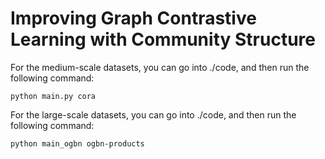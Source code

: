 # Improving Graph Contrastive Learning with Community Structure

For the medium-scale datasets, you can go into ./code, and then run the following command:

```
python main.py cora
```

For the large-scale datasets, you can go into ./code, and then run the following command:

```
python main_ogbn ogbn-products
```

